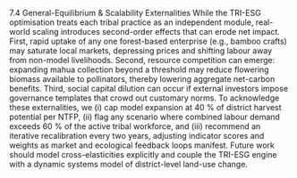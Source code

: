 7.4 General-Equilibrium & Scalability Externalities
While the TRI-ESG optimisation treats each tribal practice as an independent module, real-world scaling introduces second-order effects that can erode net impact. First, rapid uptake of any one forest-based enterprise (e.g., bamboo crafts) may saturate local markets, depressing prices and shifting labour away from non-model livelihoods. Second, resource competition can emerge: expanding mahua collection beyond a threshold may reduce flowering biomass available to pollinators, thereby lowering aggregate net-carbon benefits. Third, social capital dilution can occur if external investors impose governance templates that crowd out customary norms. To acknowledge these externalities, we (i) cap model expansion at 40 % of district harvest potential per NTFP, (ii) flag any scenario where combined labour demand exceeds 60 % of the active tribal workforce, and (iii) recommend an iterative recalibration every two years, adjusting indicator scores and weights as market and ecological feedback loops manifest. Future work should model cross-elasticities explicitly and couple the TRI-ESG engine with a dynamic systems model of district-level land-use change.